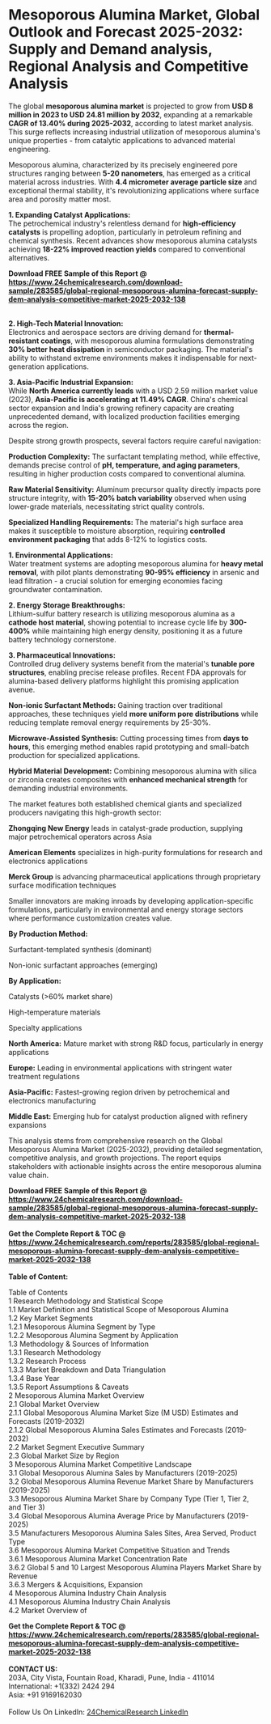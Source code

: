 <h1>Mesoporous Alumina Market, Global Outlook and Forecast 2025-2032: Supply and Demand analysis, Regional Analysis and Competitive Analysis</h1><p>The global <strong>mesoporous alumina market</strong> is projected to grow from <strong>USD 8 million in 2023 to USD 24.81 million by 2032</strong>, expanding at a remarkable <strong>CAGR of 13.40% during 2025-2032</strong>, according to latest market analysis. This surge reflects increasing industrial utilization of mesoporous alumina's unique properties - from catalytic applications to advanced material engineering.</p><p>Mesoporous alumina, characterized by its precisely engineered pore structures ranging between <strong>5-20 nanometers</strong>, has emerged as a critical material across industries. With <strong>4.4 micrometer average particle size</strong> and exceptional thermal stability, it's revolutionizing applications where surface area and porosity matter most.</p><p><strong>1. Expanding Catalyst Applications:</strong><br>
The petrochemical industry's relentless demand for <strong>high-efficiency catalysts</strong> is propelling adoption, particularly in petroleum refining and chemical synthesis. Recent advances show mesoporous alumina catalysts achieving <strong>18-22% improved reaction yields</strong> compared to conventional alternatives.</p><div><b>Download FREE Sample of this Report @ 
            <a href="https://www.24chemicalresearch.com/download-sample/283585/global-regional-mesoporous-alumina-forecast-supply-dem-analysis-competitive-market-2025-2032-138">
            https://www.24chemicalresearch.com/download-sample/283585/global-regional-mesoporous-alumina-forecast-supply-dem-analysis-competitive-market-2025-2032-138</a></b></div><br><p><strong>2. High-Tech Material Innovation:</strong><br>
Electronics and aerospace sectors are driving demand for <strong>thermal-resistant coatings</strong>, with mesoporous alumina formulations demonstrating <strong>30% better heat dissipation</strong> in semiconductor packaging. The material's ability to withstand extreme environments makes it indispensable for next-generation applications.</p><p><strong>3. Asia-Pacific Industrial Expansion:</strong><br>
While <strong>North America currently leads</strong> with a USD 2.59 million market value (2023), <strong>Asia-Pacific is accelerating at 11.49% CAGR</strong>. China's chemical sector expansion and India's growing refinery capacity are creating unprecedented demand, with localized production facilities emerging across the region.</p><p>Despite strong growth prospects, several factors require careful navigation:</p><p><strong>Production Complexity:</strong> The surfactant templating method, while effective, demands precise control of <strong>pH, temperature, and aging parameters</strong>, resulting in higher production costs compared to conventional alumina.</p><p><strong>Raw Material Sensitivity:</strong> Aluminum precursor quality directly impacts pore structure integrity, with <strong>15-20% batch variability</strong> observed when using lower-grade materials, necessitating strict quality controls.</p><p><strong>Specialized Handling Requirements:</strong> The material's high surface area makes it susceptible to moisture absorption, requiring <strong>controlled environment packaging</strong> that adds 8-12% to logistics costs.</p><p><strong>1. Environmental Applications:</strong><br>
Water treatment systems are adopting mesoporous alumina for <strong>heavy metal removal</strong>, with pilot plants demonstrating <strong>90-95% efficiency</strong> in arsenic and lead filtration - a crucial solution for emerging economies facing groundwater contamination.</p><p><strong>2. Energy Storage Breakthroughs:</strong><br>
Lithium-sulfur battery research is utilizing mesoporous alumina as a <strong>cathode host material</strong>, showing potential to increase cycle life by <strong>300-400%</strong> while maintaining high energy density, positioning it as a future battery technology cornerstone.</p><p><strong>3. Pharmaceutical Innovations:</strong><br>
Controlled drug delivery systems benefit from the material's <strong>tunable pore structures</strong>, enabling precise release profiles. Recent FDA approvals for alumina-based delivery platforms highlight this promising application avenue.</p><p><strong>Non-ionic Surfactant Methods:</strong> Gaining traction over traditional approaches, these techniques yield <strong>more uniform pore distributions</strong> while reducing template removal energy requirements by 25-30%.</p><p><strong>Microwave-Assisted Synthesis:</strong> Cutting processing times from <strong>days to hours</strong>, this emerging method enables rapid prototyping and small-batch production for specialized applications.</p><p><strong>Hybrid Material Development:</strong> Combining mesoporous alumina with silica or zirconia creates composites with <strong>enhanced mechanical strength</strong> for demanding industrial environments.</p><p>The market features both established chemical giants and specialized producers navigating this high-growth sector:</p><p><strong>Zhongqing New Energy</strong> leads in catalyst-grade production, supplying major petrochemical operators across Asia</p><p><strong>American Elements</strong> specializes in high-purity formulations for research and electronics applications</p><p><strong>Merck Group</strong> is advancing pharmaceutical applications through proprietary surface modification techniques</p><p>Smaller innovators are making inroads by developing application-specific formulations, particularly in environmental and energy storage sectors where performance customization creates value.</p><p><strong>By Production Method:</strong></p><p>Surfactant-templated synthesis (dominant)</p><p>Non-ionic surfactant approaches (emerging)</p><p><strong>By Application:</strong></p><p>Catalysts (&gt;60% market share)</p><p>High-temperature materials</p><p>Specialty applications</p><p><strong>North America:</strong> Mature market with strong R&amp;D focus, particularly in energy applications</p><p><strong>Europe:</strong> Leading in environmental applications with stringent water treatment regulations</p><p><strong>Asia-Pacific:</strong> Fastest-growing region driven by petrochemical and electronics manufacturing</p><p><strong>Middle East:</strong> Emerging hub for catalyst production aligned with refinery expansions</p><p>This analysis stems from comprehensive research on the Global Mesoporous Alumina Market (2025-2032), providing detailed segmentation, competitive analysis, and growth projections. The report equips stakeholders with actionable insights across the entire mesoporous alumina value chain.</p><div><b>Download FREE Sample of this Report @ 
            <a href="https://www.24chemicalresearch.com/download-sample/283585/global-regional-mesoporous-alumina-forecast-supply-dem-analysis-competitive-market-2025-2032-138">
            https://www.24chemicalresearch.com/download-sample/283585/global-regional-mesoporous-alumina-forecast-supply-dem-analysis-competitive-market-2025-2032-138</a></b></div><br><div><b>Get the Complete Report & TOC @ 
            <a href="https://www.24chemicalresearch.com/reports/283585/global-regional-mesoporous-alumina-forecast-supply-dem-analysis-competitive-market-2025-2032-138">
            https://www.24chemicalresearch.com/reports/283585/global-regional-mesoporous-alumina-forecast-supply-dem-analysis-competitive-market-2025-2032-138</a></b></div><br>
            <b>Table of Content:</b><p>Table of Contents<br />
1 Research Methodology and Statistical Scope<br />
1.1 Market Definition and Statistical Scope of Mesoporous Alumina<br />
1.2 Key Market Segments<br />
1.2.1 Mesoporous Alumina Segment by Type<br />
1.2.2 Mesoporous Alumina Segment by Application<br />
1.3 Methodology & Sources of Information<br />
1.3.1 Research Methodology<br />
1.3.2 Research Process<br />
1.3.3 Market Breakdown and Data Triangulation<br />
1.3.4 Base Year<br />
1.3.5 Report Assumptions & Caveats<br />
2 Mesoporous Alumina Market Overview<br />
2.1 Global Market Overview<br />
2.1.1 Global Mesoporous Alumina Market Size (M USD) Estimates and Forecasts (2019-2032)<br />
2.1.2 Global Mesoporous Alumina Sales Estimates and Forecasts (2019-2032)<br />
2.2 Market Segment Executive Summary<br />
2.3 Global Market Size by Region<br />
3 Mesoporous Alumina Market Competitive Landscape<br />
3.1 Global Mesoporous Alumina Sales by Manufacturers (2019-2025)<br />
3.2 Global Mesoporous Alumina Revenue Market Share by Manufacturers (2019-2025)<br />
3.3 Mesoporous Alumina Market Share by Company Type (Tier 1, Tier 2, and Tier 3)<br />
3.4 Global Mesoporous Alumina Average Price by Manufacturers (2019-2025)<br />
3.5 Manufacturers Mesoporous Alumina Sales Sites, Area Served, Product Type<br />
3.6 Mesoporous Alumina Market Competitive Situation and Trends<br />
3.6.1 Mesoporous Alumina Market Concentration Rate<br />
3.6.2 Global 5 and 10 Largest Mesoporous Alumina Players Market Share by Revenue<br />
3.6.3 Mergers & Acquisitions, Expansion<br />
4 Mesoporous Alumina Industry Chain Analysis<br />
4.1 Mesoporous Alumina Industry Chain Analysis<br />
4.2 Market Overview of</p><div><b>Get the Complete Report & TOC @ 
            <a href="https://www.24chemicalresearch.com/reports/283585/global-regional-mesoporous-alumina-forecast-supply-dem-analysis-competitive-market-2025-2032-138">
            https://www.24chemicalresearch.com/reports/283585/global-regional-mesoporous-alumina-forecast-supply-dem-analysis-competitive-market-2025-2032-138</a></b></div><br><b>CONTACT US:</b><br>
            203A, City Vista, Fountain Road, Kharadi, Pune, India - 411014<br>
            International: +1(332) 2424 294<br>
            Asia: +91 9169162030 <br><br>
            Follow Us On LinkedIn: <a href="https://www.linkedin.com/company/24chemicalresearch/">24ChemicalResearch LinkedIn</a>